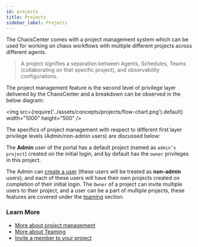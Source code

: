 ```yaml
---
id: projects
title: Projects
sidebar_label: Projects
---
```


The ChaosCenter comes with a project management system which can be used for working on chaos workflows with multiple different projects across different agents.

> A project signifies a separation between Agents, Schedules, Teams (collaborating on that specific project), and observability configurations.

The project management feature is the second level of privilege layer delivered by the ChaosCenter and a breakdown can be observed in the below diagram:

<img src={require('../assets/concepts/projects/flow-chart.png').default} width="1000" height="500" />

The specifics of project management with respect to different first layer privilege levels (Admin/non-admin users) are discussed below:

The **Admin** user of the portal has a default project (named as `admin’s project`) created on the initial login, and by default has the `owner` privileges in this project.

The Admin can [create a user](../user-guides/create-user) (these users will be treated as **non-admin** users), and each of these users will have their own projects created on completion of their initial login. The `Owner` of a project can invite multiple users to their project, and a user can be a part of multiple projects, these features are covered under the [teaming](teaming) section.

### Learn More

- [More about project management](../user-guides/change-project-name)
- [More about Teaming](teaming)
- [Invite a member to your project](../user-guides/invite-team-member)
